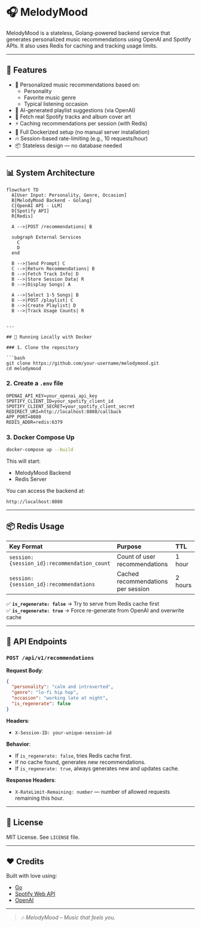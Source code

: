 # 🎧 MelodyMood

MelodyMood is a stateless, Golang-powered backend service that generates personalized music recommendations using OpenAI and Spotify APIs. It also uses Redis for caching and tracking usage limits.

---

## 🚀 Features

- 🎯 Personalized music recommendations based on:
  - Personality
  - Favorite music genre
  - Typical listening occasion
- 🤖 AI-generated playlist suggestions (via OpenAI)
- 🎵 Fetch real Spotify tracks and album cover art
- ⚡ Caching recommendations per session (with Redis)
- 🐳 Full Dockerized setup (no manual server installation)
- 🔥 Session-based rate-limiting (e.g., 10 requests/hour)
- 📦 Stateless design — no database needed

---

## 📊 System Architecture

```mermaid
flowchart TD
  A[User Input: Personality, Genre, Occasion]
  B[MelodyMood Backend - Golang]
  C[OpenAI API - LLM]
  D[Spotify API]
  R[Redis]

  A -->|POST /recommendations| B

  subgraph External Services
    C
    D
  end

  B -->|Send Prompt| C
  C -->|Return Recommendations| B
  B -->|Fetch Track Info| D
  B -->|Store Session Data| R
  B -->|Display Songs| A

  A -->|Select 1-5 Songs| B
  B -->|POST /playlist| C
  B -->|Create Playlist| D
  B -->|Track Usage Counts| R
```

````

---

## 🐳 Running Locally with Docker

### 1. Clone the repository

```bash
git clone https://github.com/your-username/melodymood.git
cd melodymood
````

### 2. Create a `.env` file

```env
OPENAI_API_KEY=your_openai_api_key
SPOTIFY_CLIENT_ID=your_spotify_client_id
SPOTIFY_CLIENT_SECRET=your_spotify_client_secret
REDIRECT_URI=http://localhost:8080/callback
APP_PORT=8080
REDIS_ADDR=redis:6379
```

### 3. Docker Compose Up

```bash
docker-compose up --build
```

This will start:

- MelodyMood Backend
- Redis Server

You can access the backend at:

```
http://localhost:8080
```

---

## 📦 Redis Usage

| Key Format                                  | Purpose                            | TTL     |
| :------------------------------------------ | :--------------------------------- | :------ |
| `session:{session_id}:recommendation_count` | Count of user recommendations      | 1 hour  |
| `session:{session_id}:recommendations`      | Cached recommendations per session | 2 hours |

✅ **`is_regenerate: false`** → Try to serve from Redis cache first  
✅ **`is_regenerate: true`** → Force re-generate from OpenAI and overwrite cache

---

## 📡 API Endpoints

### `POST /api/v1/recommendations`

**Request Body**:

```json
{
  "personality": "calm and introverted",
  "genre": "lo-fi hip hop",
  "occasion": "working late at night",
  "is_regenerate": false
}
```

**Headers**:

- `X-Session-ID: your-unique-session-id`

**Behavior**:

- If `is_regenerate: false`, tries Redis cache first.
- If no cache found, generates new recommendations.
- If `is_regenerate: true`, always generates new and updates cache.

**Response Headers**:

- `X-RateLimit-Remaining: number` — number of allowed requests remaining this hour.

---

## 📄 License

MIT License. See `LICENSE` file.

---

## ❤️ Credits

Built with love using:

- [Go](https://golang.org/)
- [Spotify Web API](https://developer.spotify.com/documentation/web-api/)
- [OpenAI](https://platform.openai.com/)

---

> 🎶 _MelodyMood – Music that feels you._
